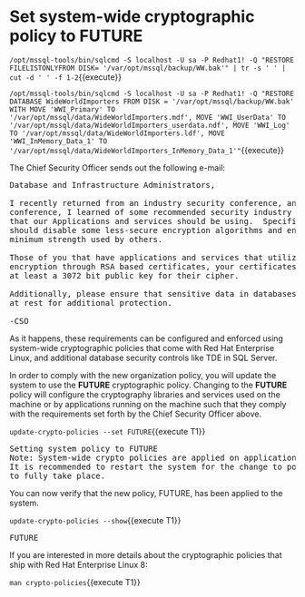 # Set system-wide cryptographic policy to FUTURE

`/opt/mssql-tools/bin/sqlcmd -S localhost -U sa -P Redhat1! -Q "RESTORE FILELISTONLYFROM DISK= '/var/opt/mssql/backup/WW.bak'" | tr -s ' ' | cut -d ' ' -f 1-2`{{execute}}

`/opt/mssql-tools/bin/sqlcmd -S localhost -U sa -P Redhat1! -Q "RESTORE DATABASE WideWorldImporters FROM DISK = '/var/opt/mssql/backup/WW.bak' WITH MOVE 'WWI_Primary' TO '/var/opt/mssql/data/WideWorldImporters.mdf', MOVE 'WWI_UserData' TO '/var/opt/mssql/data/WideWorldImporters_userdata.ndf', MOVE 'WWI_Log' TO '/var/opt/mssql/data/WideWorldImporters.ldf', MOVE 'WWI_InMemory_Data_1' TO '/var/opt/mssql/data/WideWorldImporters_InMemory_Data_1'"`{{execute}}



The Chief Security Officer sends out the following e-mail:
<pre class="file">
Database and Infrastructure Administrators,

I recently returned from an industry security conference, and at that
conference, I learned of some recommended security industry practices
that our Applications and services should be using.  Specifically, we
should disable some less-secure encryption algorithms and enforce some
minimum strength used by others.

Those of you that have applications and services that utilize asymmetric
encryption through RSA based certificates, your certificates should use
at least a 3072 bit public key for their cipher.

Additionally, please ensure that sensitive data in databases is encrypted 
at rest for additional protection.

-CSO
</pre>

As it happens, these requirements can be configured and enforced using
system-wide cryptographic policies that come with Red Hat Enterprise Linux, and 
additional database security controls like TDE in SQL Server.

In order to comply with the new organization policy, you will update the 
system to use the **FUTURE** cryptographic policy.  Changing to the **FUTURE** 
policy will configure the cryptography libraries and services used on the
machine or by applications running on the machine such that they comply with
the requirements set forth by the Chief Security Officer above.   

`update-crypto-policies --set FUTURE`{{execute T1}}

<pre class="file">
Setting system policy to FUTURE
Note: System-wide crypto policies are applied on application start-up.
It is recommended to restart the system for the change to policies
to fully take place.
</pre>

You can now verify that the new policy, FUTURE, has been applied to the system.    

`update-crypto-policies --show`{{execute T1}}

<pre class="file">
FUTURE
</pre>

If you are interested in more details about the cryptographic policies that
ship with Red Hat Enterprise Linux 8:    

`man crypto-policies`{{execute T1}}
